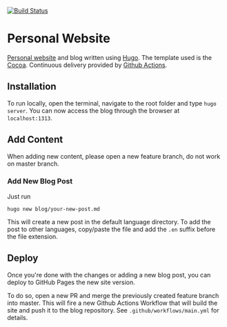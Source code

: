 <!-- PROJECT SHIELDS -->
[![Build Status](https://github.com/marcodenisi/marcodenisi-dev/workflows/Deploy%20new%20version/badge.svg)](https://github.com/marcodenisi/marcodenisi-dev/actions)

# Personal Website

[Personal website](www.marcodenisi.dev) and blog written using [Hugo](https://gohugo.io/). 
The template used is the [Cocoa](https://themes.gohugo.io/cocoa/).
Continuous delivery provided by [Github Actions](https://github.com/actions).

## Installation

To run locally, open the terminal, navigate to the root folder and type `hugo server`. 
You can now access the blog through the browser at `localhost:1313`.

## Add Content

When adding new content, please open a new feature branch, do not work on master branch.

### Add New Blog Post
Just run

`hugo new blog/your-new-post.md`

This will create a new post in the default language directory. To add the post to other languages, copy/paste the file and add the `.en` suffix before the file extension.

## Deploy

Once you're done with the changes or adding a new blog post, you can deploy to GitHub Pages the new site version. 

To do so, open a new PR and merge the previously created feature branch into master. This will fire a new Github Actions Workflow that will build the site and push it to the blog repository. See `.github/workflows/main.yml` for details.